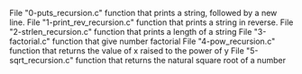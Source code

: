 File "0-puts_recursion.c" function that prints a string, followed by a new line.
File "1-print_rev_recursion.c" function that prints a string in reverse.
File "2-strlen_recursion.c" function that prints a length of a string
File "3-factorial.c" function that give number factorial 
File "4-pow_recursion.c" function that returns the value of x raised to the power of y
File "5-sqrt_recursion.c" function that returns the natural square root of a number
